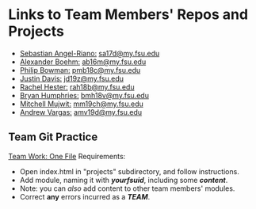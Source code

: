 # Links to Team Members' Repos and Projects

- [Sebastian Angel-Riano:](sa17d/README.md "Sebastian's repo") sa17d@my.fsu.edu
- [Alexander Boehm:](ab16m/README.md "Alexander's repo") ab16m@my.fsu.edu
- [Philip Bowman:](pmb18c/README.md "Philip's repo") pmb18c@my.fsu.edu
- [Justin Davis:](jd19z/README.md "Justin's repo") jd19z@my.fsu.edu
- [Rachel Hester:](rah18b/README.md "Rachel's repo") rah18b@my.fsu.edu
- [Bryan Humphries:](bmh18v/README.md "Bryan's repo") bmh18v@my.fsu.edu
- [Mitchell Mujwit:](mm19ch/README.md "Mitchell's repo") mm19ch@my.fsu.edu
- [Andrew Vargas:](amv19d/README.md "Andrew's repo") amv19d@my.fsu.edu

## Team Git Practice
[Team Work: One File](index.html "Team Git Practice") Requirements:  
- Open index.html in "projects" subdirectory, and follow instructions.
- Add module, naming it with ***yourfsuid***, including some ***content***.
- Note: you can *also* add content to other team members' modules.
- Correct **any** errors incurred as a ***TEAM***.
